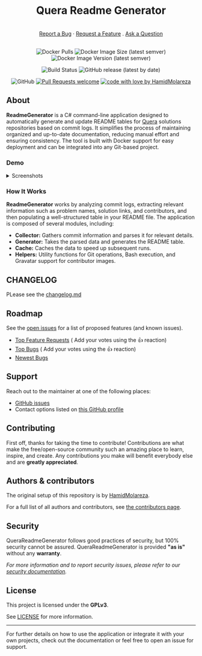 <div align="center">
  <h1>Quera Readme Generator</h1>
  <br />
  <a href="https://github.com/HamidMolareza/QueraReadmeGenerator/issues/new?assignees=&labels=bug&template=BUG_REPORT.md&title=bug%3A+">Report a Bug</a>
  ·
  <a href="https://github.com/HamidMolareza/QueraReadmeGenerator/issues/new?assignees=&labels=enhancement&template=FEATURE_REQUEST.md&title=feat%3A+">Request a Feature</a>
  .
  <a href="https://github.com/HamidMolareza/QueraReadmeGenerator/issues/new?assignees=&labels=question&template=SUPPORT_QUESTION.md&title=support%3A+">Ask a Question</a>
</div>

<div align="center">
<br />

![Docker Pulls](https://img.shields.io/docker/pulls/hamidmolareza/quera-readme-generator)
![Docker Image Size (latest semver)](https://img.shields.io/docker/image-size/hamidmolareza/quera-readme-generator)
![Docker Image Version (latest semver)](https://img.shields.io/docker/v/hamidmolareza/quera-readme-generator)

![Build Status](https://github.com/HamidMolareza/QueraReadmeGenerator/actions/workflows/codeql.yaml/badge.svg?branch=main)
![GitHub release (latest by date)](https://img.shields.io/github/v/release/HamidMolareza/QueraReadmeGenerator)

![GitHub](https://img.shields.io/github/license/HamidMolareza/QueraReadmeGenerator)
[![Pull Requests welcome](https://img.shields.io/badge/PRs-welcome-ff69b4.svg?style=flat-square)](https://github.com/HamidMolareza/QueraReadmeGenerator/issues?q=is%3Aissue+is%3Aopen+label%3A%22help+wanted%22)
[![code with love by HamidMolareza](https://img.shields.io/badge/%3C%2F%3E%20with%20%E2%99%A5%20by-HamidMolareza-ff1414.svg?style=flat-square)](https://github.com/HamidMolareza)

</div>

## About

**ReadmeGenerator** is a C# command-line application designed to automatically generate and update README tables
for [Quera](https://github.com/hamidMolareza/Quera) solutions repositories based on commit logs. It simplifies the
process of maintaining
organized and up-to-date documentation, reducing manual effort and ensuring consistency. The tool is built with Docker
support for easy deployment and can be integrated into any Git-based project.

### Demo

<details>
<summary>Screenshots</summary>
<br>

<img src="docs/images/demo.png" title="Generated Table" alt="Generated Table Screenshot" width="100%">

</details>

### How It Works

**ReadmeGenerator** works by analyzing commit logs, extracting relevant information such as problem names, solution
links, and contributors, and then populating a well-structured table in your README file. The application is composed of
several modules, including:

- **Collector:** Gathers commit information and parses it for relevant details.
- **Generator:** Takes the parsed data and generates the README table.
- **Cache:** Caches the data to speed up subsequent runs.
- **Helpers:** Utility functions for Git operations, Bash execution, and Gravatar support for contributor images.

## CHANGELOG

PLease see the [changelog.md](./CHANGELOG.md)

## Roadmap

See the [open issues](https://github.com/HamidMolareza/QueraReadmeGenerator/issues) for a list of proposed features (and
known
issues).

- [Top Feature Requests](https://github.com/HamidMolareza/QueraReadmeGenerator/issues?q=label%3Aenhancement+is%3Aopen+sort%3Areactions-%2B1-desc) (
  Add your votes using the 👍 reaction)
- [Top Bugs](https://github.com/HamidMolareza/QueraReadmeGenerator/issues?q=is%3Aissue+is%3Aopen+label%3Abug+sort%3Areactions-%2B1-desc) (
  Add your votes using the 👍 reaction)
- [Newest Bugs](https://github.com/HamidMolareza/QueraReadmeGenerator/issues?q=is%3Aopen+is%3Aissue+label%3Abug)

## Support

Reach out to the maintainer at one of the following places:

- [GitHub issues](https://github.com/HamidMolareza/QueraReadmeGenerator/issues/new?assignees=&labels=question&template=SUPPORT_QUESTION.md&title=support%3A+)
- Contact options listed on [this GitHub profile](https://github.com/HamidMolareza)

## Contributing

First off, thanks for taking the time to contribute! Contributions are what make the free/open-source community such an
amazing place to learn, inspire, and create. Any contributions you make will benefit everybody else and are **greatly appreciated**.

## Authors & contributors

The original setup of this repository is by [HamidMolareza](https://github.com/HamidMolareza).

For a full list of all authors and contributors,
see [the contributors page](https://github.com/HamidMolareza/QueraReadmeGenerator/contributors).

## Security

QueraReadmeGenerator follows good practices of security, but 100% security cannot be assured. QueraReadmeGenerator is
provided **"as
is"** without any **warranty**.

_For more information and to report security issues, please refer to our [security documentation](docs/SECURITY.md)._

## License

This project is licensed under the **GPLv3**.

See [LICENSE](LICENSE) for more information.

---

For further details on how to use the application or integrate it with your own projects, check out the documentation or
feel free to open an issue for support.

